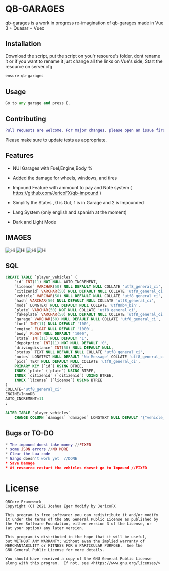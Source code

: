 # QB-GARAGES

qb-garages is a work in progress re-imagination of qb-garages made in Vue 3 + Quasar + Vuex

## Installation

Download the script, put the script on you'r resource's folder, dont rename it or if you want to rename it just change all the links on Vue's side, Start the resource on server.cfg

```bash
ensure qb-garages
```

## Usage

```python
Go to any garage and press E.
```

## Contributing
```lua
Pull requests are welcome. For major changes, please open an issue first to discuss what you would like to change.
```

Please make sure to update tests as appropriate.

## Features

* NUI Garages with Fuel,Engine,Body %

* Added the damage for wheels, windows, and tires

* Impound Feature with ammount to pay and Note system ( https://github.com/JericoFX/qb-impound )

* Simplify the States , 0 is Out, 1 is in Garage and 2 is Impounded
* Lang System (only english and spanish at the moment)
* Dark and Light Mode

## IMAGES

![Hi](https://image.prntscr.com/image/1nsSqcOZRZGE3eAS1efZdA.png)
![Hi](https://image.prntscr.com/image/60RersY_SZe8u3HTStT_-g.png)
![Hi](https://image.prntscr.com/image/1SEoJP0hRbKIZ1XnSeWmIg.png)
![Hi](https://image.prntscr.com/image/-3z-kSN5T-mWHemccLtapg.png)

## SQL

```sql
CREATE TABLE `player_vehicles` (
	`id` INT(11) NOT NULL AUTO_INCREMENT,
	`license` VARCHAR(50) NULL DEFAULT NULL COLLATE 'utf8_general_ci',
	`citizenid` VARCHAR(50) NULL DEFAULT NULL COLLATE 'utf8_general_ci',
	`vehicle` VARCHAR(50) NULL DEFAULT NULL COLLATE 'utf8_general_ci',
	`hash` VARCHAR(50) NULL DEFAULT NULL COLLATE 'utf8_general_ci',
	`mods` LONGTEXT NULL DEFAULT NULL COLLATE 'utf8mb4_bin',
	`plate` VARCHAR(50) NOT NULL COLLATE 'utf8_general_ci',
	`fakeplate` VARCHAR(50) NULL DEFAULT NULL COLLATE 'utf8_general_ci',
	`garage` VARCHAR(50) NULL DEFAULT NULL COLLATE 'utf8_general_ci',
	`fuel` INT(11) NULL DEFAULT '100',
	`engine` FLOAT NULL DEFAULT '1000',
	`body` FLOAT NULL DEFAULT '1000',
	`state` INT(11) NULL DEFAULT '1',
	`depotprice` INT(11) NOT NULL DEFAULT '0',
	`drivingdistance` INT(50) NULL DEFAULT NULL,
	`status` TEXT NULL DEFAULT NULL COLLATE 'utf8_general_ci',
	`notes` LONGTEXT NULL DEFAULT 'No Message' COLLATE 'utf8_general_ci',
	`pics` TEXT NULL DEFAULT NULL COLLATE 'utf8_general_ci',
	PRIMARY KEY (`id`) USING BTREE,
	INDEX `plate` (`plate`) USING BTREE,
	INDEX `citizenid` (`citizenid`) USING BTREE,
	INDEX `license` (`license`) USING BTREE
)
COLLATE='utf8_general_ci'
ENGINE=InnoDB
AUTO_INCREMENT=11
;

ALTER TABLE `player_vehicles`
	CHANGE COLUMN `damages` `damages` LONGTEXT NULL DEFAULT '{"vehicle_window":[false,false,false,false,false,false,false,false],"wheel_tires":[false,false,false,false,false,false,false],"vehicle_doors":[false,false,false,false,false,false]}' COLLATE 'utf8_general_ci' AFTER `pics`;

```

## Bugs or TO-DO

```lua
* The impound doest take money //FIXED
* some JSON errors //NO MORE
* Clear the Lua code
* Gangs doesn't work yet  //DONE
* Save Damage
* At resource restart the vehicles doesnt go to Impound //FIXED
```

# License

	QBCore Framework
	Copyright (C) 2021 Joshua Eger Modify by JericoFX

	This program is free software: you can redistribute it and/or modify
	it under the terms of the GNU General Public License as published by
	the Free Software Foundation, either version 3 of the License, or
	(at your option) any later version.

	This program is distributed in the hope that it will be useful,
	but WITHOUT ANY WARRANTY; without even the implied warranty of
	MERCHANTABILITY or FITNESS FOR A PARTICULAR PURPOSE.  See the
	GNU General Public License for more details.

	You should have received a copy of the GNU General Public License
	along with this program.  If not, see <https://www.gnu.org/licenses/>
